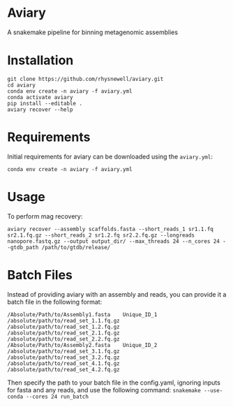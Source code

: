 # Aviary
A snakemake pipeline for binning metagenomic assemblies

# Installation

```
git clone https://github.com/rhysnewell/aviary.git
cd aviary
conda env create -n aviary -f aviary.yml
conda activate aviary
pip install --editable .
aviary recover --help
```

# Requirements

Initial requirements for aviary can be downloaded using the `aviary.yml`:
```
conda env create -n aviary -f aviary.yml
```

# Usage

To perform mag recovery:
```
aviary recover --assembly scaffolds.fasta --short_reads_1 sr1.1.fq sr2.1.fq.gz --short_reads_2 sr1.2.fq sr2.2.fq.gz --longreads nanopore.fastq.gz --output output_dir/ --max_threads 24 --n_cores 24 --gtdb_path /path/to/gtdb/release/
```

# Batch Files

Instead of providing aviary with an assembly and reads, you can provide it a batch file in the following format:

```
/Absolute/Path/to/Assembly1.fasta    Unique_ID_1    /absolute/path/to/read_set_1.1.fq.gz    /absolute/path/to/read_set_1.2.fq.gz    /absolute/path/to/read_set_2.1.fq.gz    /absolute/path/to/read_set_2.2.fq.gz
/Absolute/Path/to/Assembly2.fasta    Unique_ID_2    /absolute/path/to/read_set_3.1.fq.gz    /absolute/path/to/read_set_3.2.fq.gz    /absolute/path/to/read_set_4.1.fq.gz    /absolute/path/to/read_set_4.2.fq.gz
```

Then specify the path to your batch file in the config.yaml, ignoring inputs for fasta and any reads, and use the following command:
`snakemake --use-conda --cores 24 run_batch`
